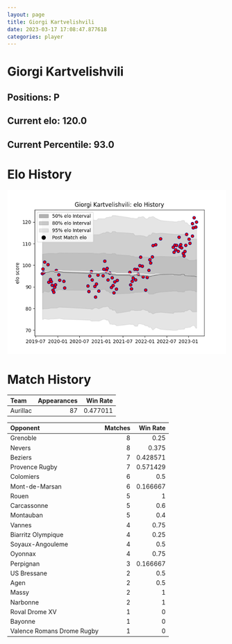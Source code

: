```yaml
---  
layout: page  
title: Giorgi Kartvelishvili  
date: 2023-03-17 17:08:47.877618  
categories: player  
---
```

# Giorgi Kartvelishvili

## Positions: P

## Current elo: 120.0

## Current Percentile: 93.0

# Elo History


![elo history](history_GiorgiKartvelishvili.png)
# Match History


| Team     |   Appearances |   Win Rate |
|:---------|--------------:|-----------:|
| Aurillac |            87 |   0.477011 |

| Opponent                   |   Matches |   Win Rate |
|:---------------------------|----------:|-----------:|
| Grenoble                   |         8 |   0.25     |
| Nevers                     |         8 |   0.375    |
| Beziers                    |         7 |   0.428571 |
| Provence Rugby             |         7 |   0.571429 |
| Colomiers                  |         6 |   0.5      |
| Mont-de-Marsan             |         6 |   0.166667 |
| Rouen                      |         5 |   1        |
| Carcassonne                |         5 |   0.6      |
| Montauban                  |         5 |   0.4      |
| Vannes                     |         4 |   0.75     |
| Biarritz Olympique         |         4 |   0.25     |
| Soyaux-Angouleme           |         4 |   0.5      |
| Oyonnax                    |         4 |   0.75     |
| Perpignan                  |         3 |   0.166667 |
| US Bressane                |         2 |   0.5      |
| Agen                       |         2 |   0.5      |
| Massy                      |         2 |   1        |
| Narbonne                   |         2 |   1        |
| Roval Drome XV             |         1 |   0        |
| Bayonne                    |         1 |   0        |
| Valence Romans Drome Rugby |         1 |   0        |